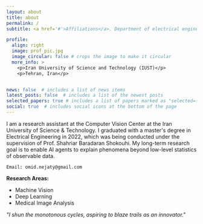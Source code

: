 ```yaml
---
layout: about
title: about
permalink: /
subtitle: <a href='#'>Affiliations</a>. Department of electrical engineering.

profile:
  align: right
  image: prof_pic.jpg
  image_circular: false # crops the image to make it circular
  more_info: >
    <p>Iran University of Science and Technology (IUST)</p>
    <p>Tehran, Iran</p>


news: false  # includes a list of news items
latest_posts: false  # includes a list of the newest posts
selected_papers: true # includes a list of papers marked as "selected={true}"
social: true  # includes social icons at the bottom of the page
---
```

I am a research assistant at the Computer Vision Center at the Iran University of Science & Technology. I graduated with a master's degree in Electrical Engineering in 2022, which was being conducted under the supervision of Prof. Shahriar Baradaran Shokouhi. My long-term research goal is to enable AI agents to explain phenomena beyond low-level statistics of observable data.

`Email: omid.nejaty@gmail.com`

**Research Areas:**
- Machine Vision
- Deep Learning
- Medical Image Analysis

*"I shun the monotonous cycles, aspiring to blaze trails as an innovator."*
